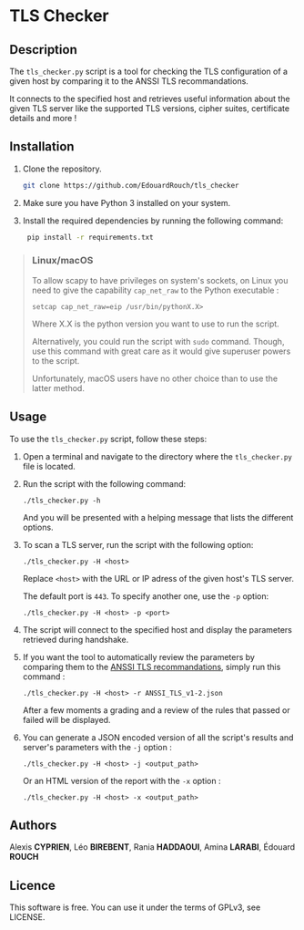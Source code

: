 # TLS Checker

## Description

The `tls_checker.py` script is a tool for checking the TLS configuration of a given host by comparing it to the ANSSI TLS recommandations. 

It connects to the specified host and retrieves useful information about the given TLS server like the supported TLS versions, cipher suites, certificate details and more !

## Installation
1. Clone the repository.
    ```sh
    git clone https://github.com/EdouardRouch/tls_checker
    ```
2. Make sure you have Python 3 installed on your system.
3. Install the required dependencies by running the following command:
   
   ```sh
    pip install -r requirements.txt
   ```
>  ### Linux/macOS
>
>  To allow scapy to have privileges on system's sockets, on Linux you need to give the capability `cap_net_raw` to the Python executable :
>  ```
>  setcap cap_net_raw=eip /usr/bin/pythonX.X>
>  ```
>  Where X.X is the python version you want to use to run the script.
>
>  Alternatively, you could run the script with `sudo` command. Though, use this command with great care as it would give superuser powers to the script.
>  
>  Unfortunately, macOS users have no other choice than to use the latter method.

## Usage

To use the `tls_checker.py` script, follow these steps:

1. Open a terminal and navigate to the directory where the `tls_checker.py` file is located.
2. Run the script with the following command:
   ```
   ./tls_checker.py -h
   ```
   And you will be presented with a helping message that lists the different options.
3. To scan a TLS server, run the script with the following option:
   ```
   ./tls_checker.py -H <host>
   ```
   Replace `<host>` with the URL or IP adress of the given host's TLS server.

   The default port is `443`. To specify another one, use the `-p` option:
   ```
   ./tls_checker.py -H <host> -p <port>
   ```

4. The script will connect to the specified host and display the parameters retrieved during handshake.
5. If you want the tool to automatically review the parameters by comparing them to the [ANSSI TLS recommandations](https://cyber.gouv.fr/publications/recommandations-de-securite-relatives-tls), simply run this command :
   ```
   ./tls_checker.py -H <host> -r ANSSI_TLS_v1-2.json
   ```
   After a few moments a grading and a review of the rules that passed or failed will be displayed.
6. You can generate a JSON encoded version of all the script's results and server's parameters with the `-j` option :
   ```
   ./tls_checker.py -H <host> -j <output_path>
   ```

   Or an HTML version of the report with the `-x` option :
   ```
   ./tls_checker.py -H <host> -x <output_path>
   ```


## Authors

Alexis **CYPRIEN**, Léo **BIREBENT**, Rania **HADDAOUI**, Amina **LARABI**, Édouard **ROUCH**

## Licence

This software is free. You can use it under the terms of GPLv3, see LICENSE.
